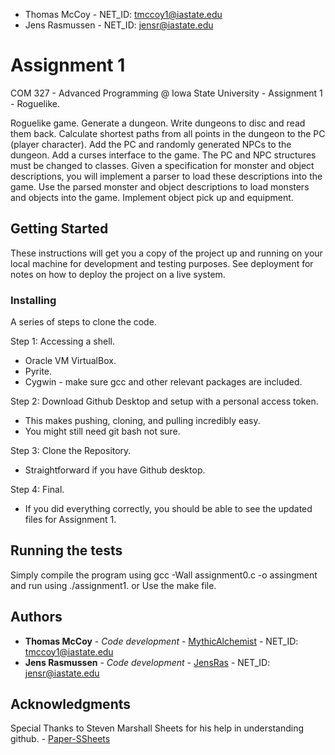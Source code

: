 * Thomas McCoy - NET_ID: tmccoy1@iastate.edu
* Jens Rasmussen - NET_ID: jensr@iastate.edu

# Assignment 1 

COM 327 - Advanced Programming @ Iowa State University - Assignment 1 - Roguelike.

Roguelike game. Generate a dungeon. Write dungeons to disc and read them back. Calculate shortest paths from all points in the dungeon to the PC (player character). Add the PC and randomly generated NPCs to the dungeon. Add a curses interface to the game. The PC and NPC structures must be changed to classes. Given a specification for monster and object descriptions, you will implement a parser to load these descriptions into the game. Use the parsed monster and object descriptions to load monsters and objects into the game. Implement object pick up and equipment.

## Getting Started

These instructions will get you a copy of the project up and running on your local machine for development and testing purposes. See deployment for notes on how to deploy the project on a live system.

### Installing

A series of steps to clone the code.

Step 1:
Accessing a shell.
 - Oracle VM VirtualBox. 
 - Pyrite.
 - Cygwin - make sure gcc and other relevant packages are included.

Step 2:
Download Github Desktop and setup with a personal access token.
 - This makes pushing, cloning, and pulling incredibly easy. 
 - You might still need git bash not sure. 
 
Step 3:
Clone the Repository.
 - Straightforward if you have Github desktop.

Step 4:
Final.
 - If you did everything correctly, you should be able to see the updated files for Assignment 1.

## Running the tests

Simply compile the program using gcc -Wall assignment0.c -o assingment and run using ./assignment1.
or
Use the make file.

## Authors

* **Thomas McCoy** - *Code development* - [MythicAlchemist](https://github.com/MythicAlchemist) - NET_ID: tmccoy1@iastate.edu
* **Jens Rasmussen** - *Code development* - [JensRas](https://github.com/JensRas) - NET_ID: jensr@iastate.edu

## Acknowledgments

Special Thanks to Steven Marshall Sheets for his help in understanding github. - [Paper-SSheets](https://github.com/Paper-SSheets)
